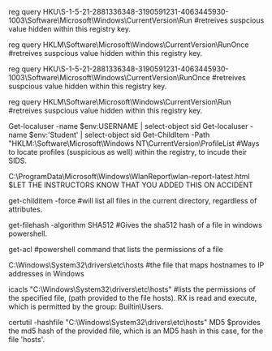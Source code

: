 reg query HKU\S-1-5-21-2881336348-3190591231-4063445930-1003\Software\Microsoft\Windows\CurrentVersion\Run
#retreives suspcious value hidden within this registry key.

reg query HKLM\Software\Microsoft\Windows\CurrentVersion\RunOnce
#retreives suspcious value hidden within this registry key.

reg query HKU\S-1-5-21-2881336348-3190591231-4063445930-1003\Software\Microsoft\Windows\CurrentVersion\RunOnce
#retreives suspcious value hidden within this registry key.

reg query HKLM\Software\Microsoft\Windows\CurrentVersion\Run
#retreives suspcious value hidden within this registry key.


Get-localuser -name $env:USERNAME | select-object sid
Get-localuser -name $env:'Student' | select-object sid
Get-ChildItem -Path "HKLM:\Software\Microsoft\Windows NT\CurrentVersion\ProfileList
#Ways to locate profiles (suspicious as well) within the registry, to incude their SIDS. 

C:\ProgramData\Microsoft\Windows\WlanReport\wlan-report-latest.html
$LET THE INSTRUCTORS KNOW THAT YOU ADDED THIS ON ACCIDENT

get-childitem -force 
#will list all files in the current directory, regardless of attributes.

get-filehash -algorithm SHA512
#Gives the sha512 hash of a file in windows powershell. 

get-acl
#powershell command that lists the permissions of a file

C:\Windows\System32\drivers\etc\hosts
#the file that maps hostnames to IP addresses in Windows

icacls "C:\Windows\System32\drivers\etc\hosts"
#lists the permissions of the specified file, (path provided to the file hosts). RX is read and execute, which is permitted by the group: Builtin\Users.

certutil -hashfile "C:\Windows\System32\drivers\etc\hosts" MD5
$provides the md5 hash of the provided file, which is an MD5 hash in this case, for the file 'hosts'.



